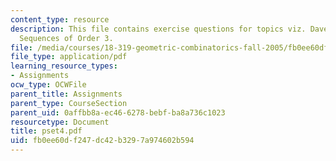 ```yaml
---
content_type: resource
description: This file contains exercise questions for topics viz. Davenport-Schinzel
  Sequences of Order 3.
file: /media/courses/18-319-geometric-combinatorics-fall-2005/fb0ee60df247dc42b3297a974602b594_pset4.pdf
file_type: application/pdf
learning_resource_types:
- Assignments
ocw_type: OCWFile
parent_title: Assignments
parent_type: CourseSection
parent_uid: 0affbb8a-ec46-6278-bebf-ba8a736c1023
resourcetype: Document
title: pset4.pdf
uid: fb0ee60d-f247-dc42-b329-7a974602b594
---
```

